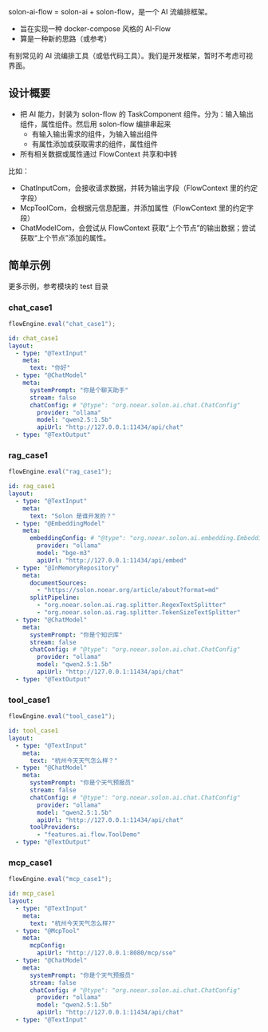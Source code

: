 
solon-ai-flow  = solon-ai + solon-flow，是一个 AI 流编排框架。

* 旨在实现一种 docker-compose 风格的 AI-Flow 
* 算是一种新的思路（或参考）

有别常见的 AI 流编排工具（或低代码工具）。我们是开发框架，暂时不考虑可视界面。


## 设计概要

* 把 AI 能力，封装为 solon-flow 的 TaskComponent 组件。分为：输入输出组件，属性组件。然后用 solon-flow 编排串起来
  * 有输入输出需求的组件，为输入输出组件
  * 有属性添加或获取需求的组件，属性组件
* 所有相关数据或属性通过 FlowContext 共享和中转

比如：

* ChatInputCom，会接收请求数据，并转为输出字段（FlowContext 里的约定字段）
* McpToolCom，会根据元信息配置，并添加属性（FlowContext 里的约定字段）
* ChatModelCom，会尝试从 FlowContext 获取“上个节点”的输出数据；尝试获取“上个节点”添加的属性。

##  简单示例

更多示例，参考模块的 test 目录

### chat_case1


```java
flowEngine.eval("chat_case1");
```


```yaml
id: chat_case1
layout:
  - type: "@TextInput"
    meta:
      text: "你好"
  - type: "@ChatModel"
    meta:
      systemPrompt: "你是个聊天助手"
      stream: false
      chatConfig: # "@type": "org.noear.solon.ai.chat.ChatConfig"
        provider: "ollama"
        model: "qwen2.5:1.5b"
        apiUrl: "http://127.0.0.1:11434/api/chat"
  - type: "@TextOutput"
```


### rag_case1

```java
flowEngine.eval("rag_case1");
```


```yaml
id: rag_case1
layout:
  - type: "@TextInput"
    meta:
      text: "Solon 是谁开发的？"
  - type: "@EmbeddingModel"
    meta:
      embeddingConfig: # "@type": "org.noear.solon.ai.embedding.EmbeddingConfig"
        provider: "ollama"
        model: "bge-m3"
        apiUrl: "http://127.0.0.1:11434/api/embed"
  - type: "@InMemoryRepository"
    meta:
      documentSources:
        - "https://solon.noear.org/article/about?format=md"
      splitPipeline:
        - "org.noear.solon.ai.rag.splitter.RegexTextSplitter"
        - "org.noear.solon.ai.rag.splitter.TokenSizeTextSplitter"
  - type: "@ChatModel"
    meta:
      systemPrompt: "你是个知识库"
      stream: false
      chatConfig: # "@type": "org.noear.solon.ai.chat.ChatConfig"
        provider: "ollama"
        model: "qwen2.5:1.5b"
        apiUrl: "http://127.0.0.1:11434/api/chat"
  - type: "@TextOutput"
```


### tool_case1

```java
flowEngine.eval("tool_case1");
```


```yaml
id: tool_case1
layout:
  - type: "@TextInput"
    meta:
      text: "杭州今天天气怎么样？"
  - type: "@ChatModel"
    meta:
      systemPrompt: "你是个天气预报员"
      stream: false
      chatConfig: # "@type": "org.noear.solon.ai.chat.ChatConfig"
        provider: "ollama"
        model: "qwen2.5:1.5b"
        apiUrl: "http://127.0.0.1:11434/api/chat"
      toolProviders:
        - "features.ai.flow.ToolDemo"
  - type: "@TextOutput"
```


### mcp_case1


```java
flowEngine.eval("mcp_case1");
```

```yaml
id: mcp_case1
layout:
  - type: "@TextInput"
    meta:
      text: "杭州今天天气怎么样?"
  - type: "@McpTool"
    meta:
      mcpConfig:
        apiUrl: "http://127.0.0.1:8080/mcp/sse"
  - type: "@ChatModel"
    meta:
      systemPrompt: "你是个天气预报员"
      stream: false
      chatConfig: # "@type": "org.noear.solon.ai.chat.ChatConfig"
        provider: "ollama"
        model: "qwen2.5:1.5b"
        apiUrl: "http://127.0.0.1:11434/api/chat"
  - type: "@TextInput"
```